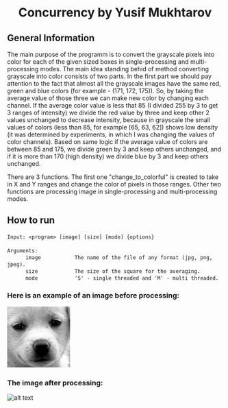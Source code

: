 <h1 align = "center">  Concurrency by Yusif Mukhtarov </h1> 



## General Information

The main purpose of the programm is to convert the grayscale pixels into color for each of the given sized boxes in single-processing and multi-processing modes. The main idea standing behid of method converting grayscale into color consists of two parts. In the first part we should pay attention to the fact that almost all the grayscale images have the same red, green and blue colors (for example - (171, 172, 175)). So, by taking the average value of those three we can make new color by changing each channel. If the average color value is less that 85 (I divided 255 by 3 to get 3 ranges of intensity) we divide the red value by three and keep other 2 values unchanged to decrease intensity, because in grayscale the small values of colors (less than 85, for example [65, 63, 62]) shows low density (it was determined by experiments, in which I was changing the values of color channels). Based on same logic if the average value of colors are between 85 and 175, we divide green by 3 and keep others unchanged, and if it is more than 170 (high density) we divide blue by 3 and keep others unchanged. 

There are 3 functions. The first one "change_to_colorful" is created to take in X and Y ranges and change the color of pixels in those ranges. Other two functions are processing image in single-processing and multi-processing modes.



## How to run
```
Input: <program> [image] [size] [mode] {options}

Arguments:  
      image           The name of the file of any format (jpg, png, jpeg).  
      size            The size of the square for the averaging.  
      mode            'S' - single threaded and 'M' - multi threaded.  

```






### Here is an example of an image before processing:  
![image](https://github.com/Yusif-bit/concurrency-assignment/blob/main/dog.jpg)  


### The image after processing:  
![alt text](https://github.com/Yusif-bit/concurrency-assignmen/blob/main/result.jpg)  

 






